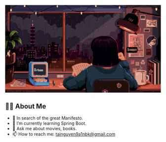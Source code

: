 <img src="assets/4.gif"/>

## 👨‍💻 About Me

-   🔭 In search of the great Manifesto.
-   🌱 I’m currently learning Spring Boot.
-   💬 Ask me about movies, books.
-   📫 How to reach me: tainguyen9a1nbk@gmail.com
